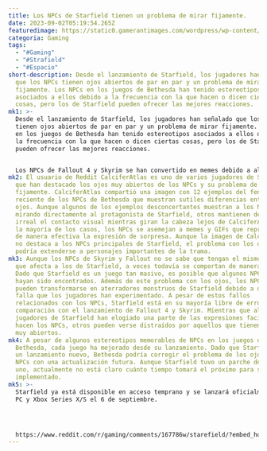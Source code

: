 ```yaml
---
title: Los NPCs de Starfield tienen un problema de mirar fijamente.
date: 2023-09-02T05:19:54.265Z
featuredimage: https://static0.gamerantimages.com/wordpress/wp-content/uploads/2023/09/starifeld-npcs-have-a-staring-problem-gamerant-3.jpg?q=50&fit=contain&w=1140&h=&dpr=1.5
categoria: Gaming
tags:
  - "#Gaming"
  - "#Strafield"
  - "#Espacio"
short-description: Desde el lanzamiento de Starfield, los jugadores han señalado
  que los NPCs tienen ojos abiertos de par en par y un problema de mirar
  fijamente. Los NPCs en los juegos de Bethesda han tenido estereotipos
  asociados a ellos debido a la frecuencia con la que hacen o dicen ciertas
  cosas, pero los de Starfield pueden ofrecer las mejores reacciones.
mk1: >-
  Desde el lanzamiento de Starfield, los jugadores han señalado que los NPCs
  tienen ojos abiertos de par en par y un problema de mirar fijamente. Los NPCs
  en los juegos de Bethesda han tenido estereotipos asociados a ellos debido a
  la frecuencia con la que hacen o dicen ciertas cosas, pero los de Starfield
  pueden ofrecer las mejores reacciones.


  Los NPCs de Fallout 4 y Skyrim se han convertido en memes debido a algunas líneas que repiten o sus acciones diarias programadas. Starfield es el juego más reciente de Bethesda en salir, y también ofrece sus propios momentos extraños con los NPCs. Dado que los NPCs de Starfield forman parte de un universo más grande que otros juegos de Bethesda, sus expresiones faciales pueden estar influenciadas por las condiciones del espacio o la física única del juego. Los universos de The Elder Scrolls y Fallout tienen sus propias características que los distinguen entre sí, pero Starfield podría tener los NPCs más peculiares.
mk2: El usuario de Reddit CalciferAtlas es uno de varios jugadores de Starfield
  que han destacado los ojos muy abiertos de los NPCs y su problema de mirar
  fijamente. CalciferAtlas compartió una imagen con 12 ejemplos del fenómeno más
  reciente de los NPCs de Bethesda que muestran sutiles diferencias entre sus
  ojos. Aunque algunos de los ejemplos desconcertantes muestran a los NPCs
  mirando directamente al protagonista de Starfield, otros mantienen de manera
  irreal el contacto visual mientras giran la cabeza lejos de CalciferAtlas. En
  la mayoría de los casos, los NPCs se asemejan a memes y GIFs que representan
  de manera efectiva la expresión de sorpresa. Aunque la imagen de CalciferAtlas
  no destaca a los NPCs principales de Starfield, el problema con los ojos
  podría extenderse a personajes importantes de la trama.
mk3: Aunque los NPCs de Skyrim y Fallout no se sabe que tengan el mismo problema
  que afecta a los de Starfield, a veces todavía se comportan de manera extraña.
  Dado que Starfield es un juego tan masivo, es posible que algunos NPCs aún no
  hayan sido encontrados. Además de este problema con los ojos, los NPCs también
  pueden transformarse en aterradores monstruos de Starfield debido a otra rara
  falla que los jugadores han experimentado. A pesar de estos fallos
  relacionados con los NPCs, Starfield está en su mayoría libre de errores en
  comparación con el lanzamiento de Fallout 4 y Skyrim. Mientras que algunos
  jugadores de Starfield han elogiado una parte de las expresiones faciales que
  hacen los NPCs, otros pueden verse distraídos por aquellos que tienen los ojos
  muy abiertos.
mk4: A pesar de algunos estereotipos memorables de NPCs en los juegos de
  Bethesda, cada juego ha mejorado desde su lanzamiento. Dado que Starfield es
  un lanzamiento nuevo, Bethesda podría corregir el problema de los ojos de los
  NPCs con una actualización futura. Aunque Starfield tuvo un parche del día
  uno, actualmente no está claro cuánto tiempo tomará el próximo para ser
  implementado.
mk5: >-
  Starfield ya está disponible en acceso temprano y se lanzará oficialmente para
  PC y Xbox Series X/S el 6 de septiembre.




  https://www.reddit.com/r/gaming/comments/167786w/starefield/?embed_host_url=https://gamerant.com/starfield-npcs-staring-problem/
---
```

